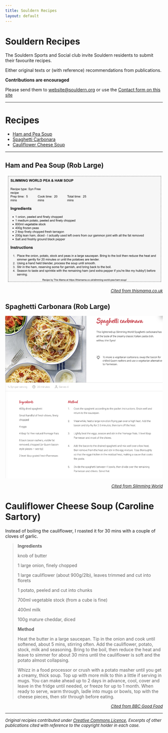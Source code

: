 ```yaml
---
title: Souldern Recipes	
layout: default
---
```


# Souldern Recipes

The Souldern Sports and Social club invite Souldern residents to
submit their favourite  recipes.

Either original texts or (with
reference) recommendations from publications.

**Contributions are encouraged**

Please send them to
  [website@souldern.org](mailto::webstite@souldern.org)
  or use the
  [Contact form on this site](/home/contact-website)

---

# Recipes

 * [Ham and Pea Soup](#ham-and-pea-soup-rob-large)
 * [Spaghetti Carbonara](#spaghetti-carbonara-rob-large)
 * [Cauliflower Cheese Soup](#cauliflower-cheese-soup-caroline-sartory)


---

## Ham and Pea Soup (Rob Large)

![soup](pea-ham-soup.jpg)

<div style="text-align: right;font-size:small;font-style: italic">
<a href="https://thismama.co.uk/slimming-world-pea-ham-soup">Cited from thismama.co.uk</a>
</div>

## Spaghetti Carbonara (Rob Large)

![spaghetti](spaghetti-carbonara.jpg)

<div style="text-align: right;font-size:small;font-style: italic">
<a
href="https://www.slimmingworld.co.uk/recipes/spaghetti-carbonara">Cited
from Slimming World</a>
</div>



# Cauliflower Cheese Soup (Caroline Sartory)

Instead of boiling the cauliflower, I roasted it for 30 mins with a
couple of cloves of garlic.

>   **Ingredients**
>
>    knob of butter
>
>    1 large onion, finely chopped
>    
>    1 large cauliflower (about 900g/2lb), leaves trimmed and cut into florets
>    
>    1 potato, peeled and cut into chunks
>    
>    700ml vegetable stock (from a cube is fine)
>
>    400ml milk
>
>    100g mature cheddar, diced
>
>    **Method**
>
>    Heat the butter in a large saucepan. Tip in the onion and cook
>    until softened, about 5 mins, stirring often. Add the cauliflower,
>    potato, stock, milk and seasoning. Bring to the boil, then reduce
>    the heat and leave to simmer for about 30 mins until the
>    cauliflower is soft and the potato almost collapsing.
>
>    Whizz in a food processor or crush with a potato masher until you
>    get a creamy, thick soup. Top up with more milk to thin a little
>    if serving in mugs. You can make ahead up to 2 days in advance,
>    cool, cover and leave in the fridge until needed, or freeze for up
>    to 1 month. When ready to serve, warm through, ladle into mugs or
>    bowls, top with the cheese pieces, then stir through before
>    eating.
>    

<div style="text-align: right;font-size:small;font-style: italic">
<a
href="https://www.bbcgoodfood.com/recipes/cauliflower-cheese-soup">Cited
from BBC Good Food</a>
</div>

---

<div style="font-size:small;font-style: italic">
Original recipies contributed under <a
href="https://www.souldern.org/home/about#TOC-Licence">Creative
Commons Licence</a>, Excerpts of other publications cited with
reference to the copyright holder in each case.
</div>
